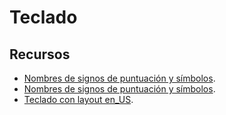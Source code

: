 # Teclado

## Recursos

- [Nombres de signos de puntuación y símbolos](https://i.pinimg.com/originals/4b/39/2c/4b392c48f28a350e515da5e584254dd2.png).
- [Nombres de signos de puntuación y símbolos](https://duckduckgo.com/?t=ffab&q=keyboard+symbols+name&atb=v193-1&iax=images&ia=images&iai=http%3A%2F%2F4.bp.blogspot.com%2F-nCTzw5lZjOI%2FU4ThdQqtFzI%2FAAAAAAAAAco%2FpEC9YTbs0VQ%2Fs1600%2F1947841_692571470785747_442767818_n.jpg).
- [Teclado con layout en_US](https://duckduckgo.com/?q=en_US+keyboard+layout&t=newext&atb=v287-1&iar=images&iax=images&ia=images&iai=http%3A%2F%2Fsupport.apple.com%2Flibrary%2Fcontent%2Fdam%2Fedam%2Fapplecare%2Fimages%2Fen_US%2Fkeyboards%2Fenglish_notebook.png).

